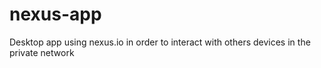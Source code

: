 # nexus-app
Desktop app using nexus.io in order to interact with others devices in the private network
